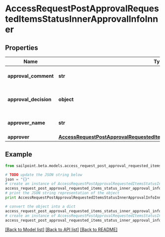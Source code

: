 # AccessRequestPostApprovalRequestedItemsStatusInnerApprovalInfoInner


## Properties

Name | Type | Description | Notes
------------ | ------------- | ------------- | -------------
**approval_comment** | **str** | A comment left by the approver. | [optional] 
**approval_decision** | **object** | The final decision of the approver. | 
**approver_name** | **str** | The name of the approver | 
**approver** | [**AccessRequestPostApprovalRequestedItemsStatusInnerApprovalInfoInnerApprover**](AccessRequestPostApprovalRequestedItemsStatusInnerApprovalInfoInnerApprover.md) |  | 

## Example

```python
from sailpoint.beta.models.access_request_post_approval_requested_items_status_inner_approval_info_inner import AccessRequestPostApprovalRequestedItemsStatusInnerApprovalInfoInner

# TODO update the JSON string below
json = "{}"
# create an instance of AccessRequestPostApprovalRequestedItemsStatusInnerApprovalInfoInner from a JSON string
access_request_post_approval_requested_items_status_inner_approval_info_inner_instance = AccessRequestPostApprovalRequestedItemsStatusInnerApprovalInfoInner.from_json(json)
# print the JSON string representation of the object
print AccessRequestPostApprovalRequestedItemsStatusInnerApprovalInfoInner.to_json()

# convert the object into a dict
access_request_post_approval_requested_items_status_inner_approval_info_inner_dict = access_request_post_approval_requested_items_status_inner_approval_info_inner_instance.to_dict()
# create an instance of AccessRequestPostApprovalRequestedItemsStatusInnerApprovalInfoInner from a dict
access_request_post_approval_requested_items_status_inner_approval_info_inner_form_dict = access_request_post_approval_requested_items_status_inner_approval_info_inner.from_dict(access_request_post_approval_requested_items_status_inner_approval_info_inner_dict)
```
[[Back to Model list]](../README.md#documentation-for-models) [[Back to API list]](../README.md#documentation-for-api-endpoints) [[Back to README]](../README.md)


